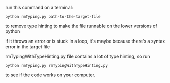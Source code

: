 run this command on a terminal: 

    python rmTyping.py path-to-the-target-file

to remove type hinting to make the file runnable on the lower versions of python

if it throws an error or is stuck in a loop, it's maybe because there's a syntax error in the target file

rmTypingWithTypeHinting.py file contains a lot of type hinting, so run

    python rmTyping.py rmTypingWithTypeHinting.py

to see if the code works on your computer.
